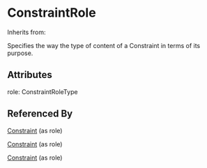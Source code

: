 
# ConstraintRole

Inherits from: [](..//.md)



Specifies the way the type of content of a Constraint in terms of its purpose.

## Attributes

role: ConstraintRoleType





## Referenced By

[Constraint](Constraint.md) (as role)

[Constraint](Constraint.md) (as role)

[Constraint](Constraint.md) (as role)


